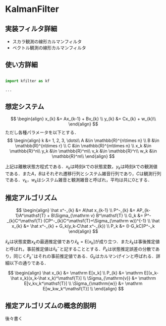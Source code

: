 # KalmanFilter

## 実装フィルタ詳細
- スカラ観測の線形カルマンフィルタ
- ベクトル観測の線形カルマンフィルタ

## 使い方詳細
```python

import kfilter as kf

...

```

## 想定システム

$$
\begin{align}
x_{k} &= Ax_{k-1} + Bv_{k} \\
y_{k} &= Cx_{k} + w_{k}\\
\end{align}
$$
ただし各種パラメータを以下とする．
$$
\begin{align}
k &= 1, 2, 3, \dots\\
A &\in \mathbb{R}^{n\times n} \\
B &\in \mathbb{R}^{n\times r} \\
C &\in \mathbb{R}^{m\times n} \\
x_k &\in \mathbb{R}^n\\
y_k &\in \mathbb{R}^m\\
v_k &\in \mathbb{R}^r\\
w_k &\in \mathbb{R}^m\\
\end{align}
$$

上記は離散状態方程式である．$x_k$は時刻$k$での状態変数，$y_k$は時刻$k$での観測値である．また$A$，$B$はそれぞれ遷移行列とシステム雑音行列であり，$C$は観測行列である．$v_k$，$w_k$はシステム雑音と観測雑音と呼ばれ，平均は共に$0$とする．

## 推定アルゴリズム

$$
\begin{align}
\hat x^-_{k} &= A\hat x_{k-1} \\
P^-_{k} &= AP_{k-1}A^\mathsf{T} + B\Sigma_{\mathrm v} B^\mathsf{T} \\
G_k &= P^-_{k}C^\mathsf{T} (CP^-_{k}C^\mathsf{T}+\Sigma_{\mathrm w})^{-1} \\
\hat x_{k} &= \hat x^-_{k} + G_k(y_k-C\hat x^-_{k}) \\
P_k &= (I-G_kC)P^-_k
\end{align}
$$

$\hat x_{k}$は状態変数$x_k$の最適推定値であり$\hat x_{k}=\mathrm E[x_k]$が成り立つ．また$\hat x_k$は事後推定値と呼ばれ，事前推定値は$\hat x^-_k$と記することとする．$P_k$は状態推定誤差の分散であり，同じく$P^-_k$はそれの事前推定値である．$G_k$はカルマンげインと呼ばれる．詳細以下の通りである．

$$
\begin{align}
\hat x_{k} &= \mathrm E[x_k] \\
P_{k} &= \mathrm E[(x_k-\hat x_k)(x_k-\hat x_k)^\mathsf{T}] \\
\Sigma_{\mathrm{v}} &= \mathrm E[v_kv_k^\mathsf{T}] \\
\Sigma_{\mathrm{w}} &= \mathrm E[w_kw_k^\mathsf{T}] \\
\end{align}
$$


## 推定アルゴリズムの概念的説明

後々書く

